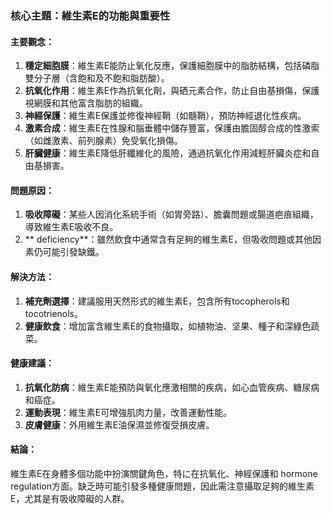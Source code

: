 ### 核心主題：維生素E的功能與重要性

#### 主要觀念：
1. **穩定細胞膜**：維生素E能防止氧化反應，保護細胞膜中的脂肪結構，包括磷脂雙分子層（含飽和及不飽和脂肪酸）。
2. **抗氧化作用**：維生素E作為抗氧化劑，與硒元素合作，防止自由基損傷，保護視網膜和其他富含脂肪的組織。
3. **神經保護**：維生素E保護並修復神經鞘（如髓鞘），預防神經退化性疾病。
4. **激素合成**：維生素E在性腺和腦垂體中儲存豐富，保護由膽固醇合成的性激索（如雌激素、前列腺素）免受氧化損傷。
5. **肝臟健康**：維生素E降低肝纖維化的風險，通過抗氧化作用減輕肝臟炎症和自由基損害。

#### 問題原因：
1. **吸收障礙**：某些人因消化系統手術（如胃旁路）、膽囊問題或腸道疤痕組織，導致維生素E吸收不良。
2. ** deficiency**：雖然飲食中通常含有足夠的維生素E，但吸收問題或其他因素仍可能引發缺鐵。

#### 解決方法：
1. **補充劑選擇**：建議服用天然形式的維生素E，包含所有tocopherols和tocotrienols。
2. **健康飲食**：增加富含維生素E的食物攝取，如植物油、坚果、種子和深綠色蔬菜。

#### 健康建議：
1. **抗氧化防病**：維生素E能預防與氧化應激相關的疾病，如心血管疾病、糖尿病和癌症。
2. **運動表現**：維生素E可增強肌肉力量，改善運動性能。
3. **皮膚健康**：外用維生素E油保濕並修復受損皮膚。

#### 結論：
維生素E在身體多個功能中扮演關鍵角色，特に在抗氧化、神經保護和 hormone regulation方面。缺乏時可能引發多種健康問題，因此需注意攝取足夠的維生素E，尤其是有吸收障礙的人群。